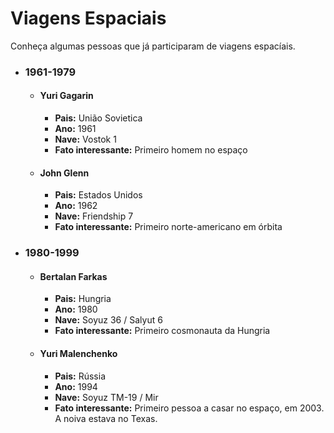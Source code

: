 <!DOCTYPE html>
<html lang="en">

<body>
  <h1>Viagens Espaciais</h1>
  <p>Conheça algumas pessoas que já participaram de viagens espacíais.</p>

  <ul>
    <li>
      <h3>1961-1979</h3>   
        <ul>
          <li>
            <h4><strong>Yuri Gagarin</strong></h4>            
            <ul>
              <li><strong>Pais:</strong> União Sovietica</li>
              <li><strong>Ano:</strong> 1961</li>
              <li><strong>Nave:</strong> Vostok 1</li>    
              <li><strong>Fato interessante:</strong> Primeiro homem no espaço</li>        
            </ul>
          </li>
          <li>
            <h4><strong>John Glenn</strong></h4>
            <ul>
              <li><strong>Pais:</strong> Estados Unidos</li>
              <li><strong>Ano:</strong> 1962</li>
              <li><strong>Nave:</strong> Friendship 7</li>    
              <li><strong>Fato interessante:</strong> Primeiro norte-americano em órbita</li>
            </ul>
          </ul>
        </li>
      </ul>

  <ul>
    <li>
      <h3>1980-1999</h3>
        <ul>
         <li>
            <h4><strong>Bertalan Farkas</strong></h4>
            <ul>
              <li><strong>Pais:</strong> Hungria</li>
              <li><strong>Ano:</strong> 1980</li>
              <li><strong>Nave:</strong> Soyuz 36 / Salyut 6</li>    
              <li><strong>Fato interessante:</strong> Primeiro cosmonauta da Hungria</li>        
            </ul>
          </li>
        <li>
            <h4><strong>Yuri Malenchenko</strong></h4>
            <ul>
              <li><strong>Pais:</strong> Rússia</li>
              <li><strong>Ano:</strong> 1994</li>
              <li><strong>Nave:</strong> Soyuz TM-19 / Mir</li>    
              <li><strong>Fato interessante:</strong> Primeiro pessoa a casar no espaço, em 2003. A noiva estava no Texas.</li>
            </ul>
          </li>  
</body>
</html>
